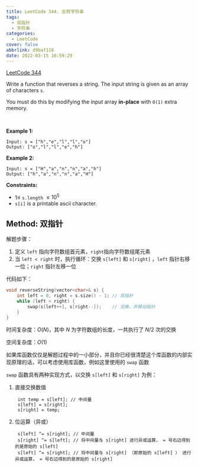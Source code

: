 ```yaml
---
title: LeetCode 344. 反转字符串
tags:
  - 双指针
  - 字符串
categories:
  - LeetCode
cover: false
abbrlink: d9baf118
date: 2022-03-15 16:59:29
---
```


[LeetCode 344](https://leetcode-cn.com/problems/reverse-string/)

Write a function that reverses a string. The input string is given as an array of characters `s`.

You must do this by modifying the input array **in-place** with `O(1)` extra memory.

 

**Example 1:**

    Input: s = ["h","e","l","l","o"]
    Output: ["o","l","l","e","h"]


**Example 2:**

    Input: s = ["H","a","n","n","a","h"]
    Output: ["h","a","n","n","a","H"]

**Constraints:**

 - $1 \le$ `s.length` $\le 10^5$
 - `s[i]` is a printable ascii character.

## Method: 双指针

解题步骤：

1. 定义 `left` 指向字符数组首元素，`right`指向字符数组尾元素
2. 当 `left < right` 时，执行循环：交换 `s[left]` 和 `s[right]` ，`left` 指针右移一位；`right` 指针左移一位

代码如下：

```cpp
void reverseString(vector<char>& s) {
    int left = 0, right = s.size() - 1; // 双指针
    while (left < right) {
        swap(s[left++], s[right--]);    // 交换，并移动指针
    }
}
```

时间复杂度：$O(N)$，其中 $N$ 为字符数组的长度，一共执行了 $N/2$ 次的交换

空间复杂度：$O(1)$


如果库函数仅仅是解题过程中的一小部分，并且你已经很清楚这个库函数的内部实现原理的话，可以考虑使用库函数，例如这里使用的 `swap` 函数

`swap` 函数具有两种实现方式，以交换 `s[left]` 和 `s[right]` 为例：

1. 直接交换数值

        int temp = s[left]; // 中间量
        s[left] = s[right];
        s[right] = temp;

2. 位运算（异或）

        s[left] ^= s[right]; // 中间量
        s[right] ^= s[left]; // 将中间量与 s[right] 进行异或运算， = 号右边得到的是原始的 s[left]
        s[left] ^= s[right]; // 将中间量与 s[right] （即原始的 s[left] ） 进行异或运算， = 号右边得到的是原始的 s[right]